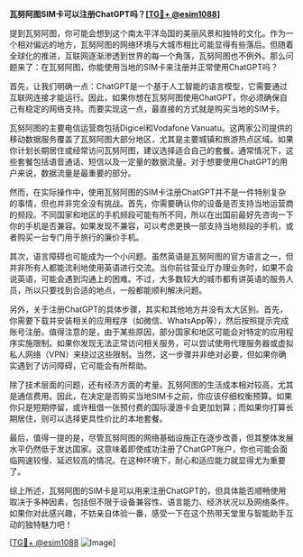 **瓦努阿图SIM卡可以注册ChatGPT吗？[[TG💪+ @esim1088](https://t.me/s/esim1088)]**

提到瓦努阿图，你可能会想到这个南太平洋岛国的美丽风景和独特的文化。作为一个相对偏远的地方，瓦努阿图的网络环境与大城市相比可能显得有些落后。但随着全球化的推进，互联网逐渐渗透到世界的每一个角落，瓦努阿图也不例外。那么问题来了：在瓦努阿图，你能使用当地的SIM卡来注册并正常使用ChatGPT吗？

首先，让我们明确一点：ChatGPT是一个基于人工智能的语言模型，它需要通过互联网连接才能运行。因此，如果你想在瓦努阿图使用ChatGPT，你必须确保自己有稳定的网络支持。而要实现这一点，最直接的方式就是购买当地的SIM卡。

瓦努阿图的主要电信运营商包括Digicel和Vodafone Vanuatu。这两家公司提供的移动数据服务覆盖了瓦努阿图大部分地区，尤其是主要城镇和旅游热点区域。如果你计划长期居住或经常访问瓦努阿图，建议选择适合自己的套餐。通常情况下，这些套餐包括语音通话、短信以及一定量的数据流量。对于想要使用ChatGPT的用户来说，数据流量是最重要的部分。

然而，在实际操作中，使用瓦努阿图的SIM卡注册ChatGPT并不是一件特别复杂的事情，但也并非完全没有挑战。首先，你需要确认你的设备是否支持当地运营商的频段。不同国家和地区的手机频段可能有所不同，所以在出国前最好先咨询一下你的手机是否兼容。如果发现不兼容，可以考虑更换一部支持当地频段的手机，或者购买一台专门用于旅行的廉价手机。

其次，语言障碍也可能成为一个小问题。虽然英语是瓦努阿图的官方语言之一，但并非所有人都能流利地使用英语进行交流。当你前往营业厅办理业务时，如果不会说英语，可能会遇到沟通上的困难。不过，大多数较大的城市都有讲英语的服务人员，所以只要找到合适的地点，一般都能顺利解决问题。

另外，关于注册ChatGPT的具体步骤，其实和其他地方并没有太大区别。首先，你需要下载并安装相关的应用程序（如微信、WhatsApp等），然后按照提示完成账号注册。值得注意的是，由于某些原因，部分国家和地区可能会对特定的应用程序实施限制。如果你发现无法正常访问相关服务，可以尝试使用代理服务器或虚拟私人网络（VPN）来绕过这些限制。当然，这一步骤并非绝对必要，但如果你确实遇到了访问障碍，它可能会有所帮助。

除了技术层面的问题，还有经济方面的考量。瓦努阿图的生活成本相对较高，尤其是通信费用。因此，在决定是否购买当地SIM卡之前，你应该仔细权衡预算。如果你只是短期停留，或许租借一张预付费的国际漫游卡会更加划算；而如果你打算长期居住，则可以选择更具性价比的本地套餐。

最后，值得一提的是，尽管瓦努阿图的网络基础设施正在逐步改善，但其整体发展水平仍然低于发达国家。这意味着即使成功注册了ChatGPT账户，你也可能会面临网速较慢、延迟较高的情况。在这种环境下，耐心和适应能力就显得尤为重要了。

综上所述，瓦努阿图的SIM卡是可以用来注册ChatGPT的，但具体能否顺畅使用取决于多种因素，包括但不限于设备兼容性、语言能力、经济状况以及网络条件。如果你对此感兴趣，不妨亲自体验一番，感受一下在这个热带天堂里与智能助手互动的独特魅力吧！

[[TG💪+ @esim1088](https://t.me/s/esim1088) ![Image](https://i.postimg.cc/4NQfJmqS/Snipaste-2025-05-13-00-14-12.png)]